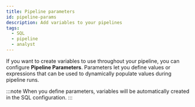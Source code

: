 ```yaml
---
title: Pipeline parameters
id: pipeline-params
description: Add variables to your pipelines
tags:
  - SQL
  - pipeline
  - analyst
---
```


If you want to create variables to use throughout your pipeline, you can configure **Pipeline Parameters**. Parameters let you define values or expressions that can be used to dynamically populate values during pipeline runs.

:::note
When you define parameters, variables will be automatically created in the SQL configuration.
:::
